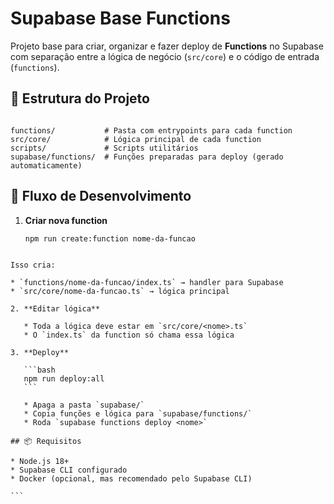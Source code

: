 # Supabase Base Functions

Projeto base para criar, organizar e fazer deploy de **Functions** no Supabase com separação entre a lógica de negócio (`src/core`) e o código de entrada (`functions`).

## 📂 Estrutura do Projeto

```

functions/           # Pasta com entrypoints para cada function
src/core/            # Lógica principal de cada function
scripts/             # Scripts utilitários
supabase/functions/  # Funções preparadas para deploy (gerado automaticamente)

```

## 🚀 Fluxo de Desenvolvimento

1. **Criar nova function**
   ```bash
   npm run create:function nome-da-funcao
   ```

````

Isso cria:

* `functions/nome-da-funcao/index.ts` → handler para Supabase
* `src/core/nome-da-funcao.ts` → lógica principal

2. **Editar lógica**

   * Toda a lógica deve estar em `src/core/<nome>.ts`
   * O `index.ts` da function só chama essa lógica

3. **Deploy**

   ```bash
   npm run deploy:all
   ```

   * Apaga a pasta `supabase/`
   * Copia funções e lógica para `supabase/functions/`
   * Roda `supabase functions deploy <nome>`

## 📦 Requisitos

* Node.js 18+
* Supabase CLI configurado
* Docker (opcional, mas recomendado pelo Supabase CLI)

```
````

